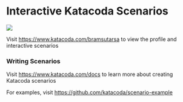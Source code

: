 # Interactive Katacoda Scenarios

[![](http://shields.katacoda.com/katacoda/bramsutarsa/count.svg)](https://www.katacoda.com/bramsutarsa "Get your profile on Katacoda.com")

Visit https://www.katacoda.com/bramsutarsa to view the profile and interactive scenarios

### Writing Scenarios
Visit https://www.katacoda.com/docs to learn more about creating Katacoda scenarios

For examples, visit https://github.com/katacoda/scenario-example
